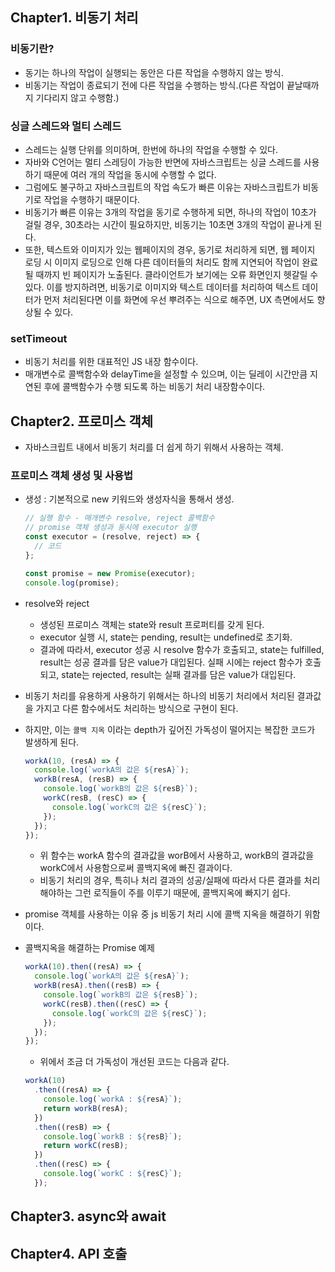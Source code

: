## Chapter1. 비동기 처리

### 비동기란?

- 동기는 하나의 작업이 실행되는 동안은 다른 작업을 수행하지 않는 방식.
- 비동기는 작업이 종료되기 전에 다른 작업을 수행하는 방식.(다른 작업이 끝날때까지 기다리지 않고 수행함.)

### 싱글 스레드와 멀티 스레드

- 스레드는 실행 단위를 의미하며, 한번에 하나의 작업을 수행할 수 있다.
- 자바와 C언어는 멀티 스레딩이 가능한 반면에 자바스크립트는 싱글 스레드를 사용하기 때문에 여러 개의 작업을 동시에 수행할 수 없다.
- 그럼에도 불구하고 자바스크립트의 작업 속도가 빠른 이유는 자바스크립트가 비동기로 작업을 수행하기 때문이다.
- 비동기가 빠른 이유는 3개의 작업을 동기로 수행하게 되면, 하나의 작업이 10초가 걸릴 경우, 30초라는 시간이 필요하지만, 비동기는 10초면 3개의 작업이 끝나게 된다.
- 또한, 텍스트와 이미지가 있는 웹페이지의 경우, 동기로 처리하게 되면, 웹 페이지 로딩 시 이미지 로딩으로 인해 다른 데이터들의 처리도 함께 지연되어 작업이 완료될 때까지 빈 페이지가 노출된다. 클라이언트가 보기에는 오류 화면인지 헷갈릴 수 있다. 이를 방지하려면, 비동기로 이미지와 텍스트 데이터를 처리하여 텍스트 데이터가 먼저 처리된다면 이를 화면에 우선 뿌려주는 식으로 해주면, UX 측면에서도 향상될 수 있다.

### setTimeout

- 비동기 처리를 위한 대표적인 JS 내장 함수이다.
- 매개변수로 콜백함수와 delayTime을 설정할 수 있으며, 이는 딜레이 시간만큼 지연된 후에 콜백함수가 수행 되도록 하는 비동기 처리 내장함수이다.

## Chapter2. 프로미스 객체

- 자바스크립트 내에서 비동기 처리를 더 쉽게 하기 위해서 사용하는 객체.

### 프로미스 객체 생성 및 사용법

- 생성 : 기본적으로 new 키워드와 생성자식을 통해서 생성.

  ```js
  // 실행 함수 - 매개변수 resolve, reject 콜백함수
  // promise 객체 생성과 동시에 executor 실행
  const executor = (resolve, reject) => {
    // 코드
  };

  const promise = new Promise(executor);
  console.log(promise);
  ```

- resolve와 reject

  - 생성된 프로미스 객체는 state와 result 프로퍼티를 갖게 된다.
  - executor 실행 시, state는 pending, result는 undefined로 초기화.
  - 결과에 따라서, executor 성공 시 resolve 함수가 호출되고, state는 fulfilled, result는 성공 결과를 담은 value가 대입된다. 실패 시에는 reject 함수가 호출되고, state는 rejected, result는 실패 결과를 담은 value가 대입된다.

- 비동기 처리를 유용하게 사용하기 위해서는 하나의 비동기 처리에서 처리된 결과값을 가지고 다른 함수에서도 처리하는 방식으로 구현이 된다.
- 하지만, 이는 `콜백 지옥` 이라는 depth가 깊어진 가독성이 떨어지는 복잡한 코드가 발생하게 된다.
  ```js
  workA(10, (resA) => {
    console.log(`workA의 값은 ${resA}`);
    workB(resA, (resB) => {
      console.log(`workB의 값은 ${resB}`);
      workC(resB, (resC) => {
        console.log(`workC의 값은 ${resC}`);
      });
    });
  });
  ```
  - 위 함수는 workA 함수의 결과값을 worB에서 사용하고, workB의 결과값을 workC에서 사용함으로써 콜백지옥에 빠진 결과이다.
  - 비동기 처리의 경우, 특히나 처리 결과의 성공/실패에 따라서 다른 결과를 처리 해야하는 그런 로직들이 주를 이루기 때문에, 콜백지옥에 빠지기 쉽다.
- promise 객체를 사용하는 이유 중 js 비동기 처리 시에 콜백 지옥을 해결하기 위함이다.
- 콜백지옥을 해결하는 Promise 예제

  ```js
  workA(10).then((resA) => {
    console.log(`workA의 값은 ${resA}`);
    workB(resA).then((resB) => {
      console.log(`workB의 값은 ${resB}`);
      workC(resB).then((resC) => {
        console.log(`workC의 값은 ${resC}`);
      });
    });
  });
  ```

  - 위에서 조금 더 가독성이 개선된 코드는 다음과 같다.

  ```js
  workA(10)
    .then((resA) => {
      console.log(`workA : ${resA}`);
      return workB(resA);
    })
    .then((resB) => {
      console.log(`workB : ${resB}`);
      return workC(resB);
    })
    .then((resC) => {
      console.log(`workC : ${resC}`);
    });
  ```

## Chapter3. async와 await

## Chapter4. API 호출
